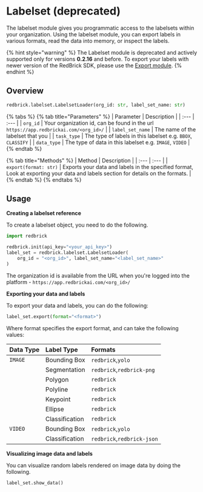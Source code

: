 # Labelset \(deprecated\)

The labelset module gives you programmatic access to the labelsets within your organization. Using the labelset module, you can export labels in various formats, read the data into memory, or inspect the labels.

{% hint style="warning" %}
The Labelset module is deprecated and actively supported only for versions **0.2.16** and before. To export your labels with newer version of the RedBrick SDK, please use the [Export module](../export.md).
{% endhint %}

## Overview

```python
redbrick.labelset.LabelsetLoader(org_id: str, label_set_name: str)
```

{% tabs %}
{% tab title="Parameters" %}
| Parameter | Description |
| :--- | :--- |
| `org_id` | Your organization id, can be found in the url `https://app.redbrickai.com/<org_id>/` |
| `label_set_name` | The name of the labelset that you |
| `task_type` | The type of labels in this labelset e.g. `BBOX`, `CLASSIFY` |
| `data_type` | The type of data in this labelset e.g. `IMAGE`, `VIDEO` |
{% endtab %}

{% tab title="Methods" %}
| Method | Description |
| :--- | :--- |
| `export(format: str)` | Exports your data and labels in the specified format, Look at exporting your data and labels section for details on the formats. |
{% endtab %}
{% endtabs %}

## Usage

**Creating a labelset reference**

To create a labelset object, you need to do the following.

```python
import redbrick

redbrick.init(api_key="<your_api_key>")
label_set = redbrick.labelset.LabelsetLoader(
    org_id = "<org_id>", label_set_name="<label_set_name>"
)
```

The organization id is available from the URL when you're logged into the platform - `https://app.redbrickai.com/<org_id>/`

**Exporting your data and labels**

To export your data and labels, you can do the following:

```python
label_set.export(format="<format>")
```

Where format specifies the export format, and can take the following values:

| Data Type | Label Type | Formats |
| :--- | :--- | :--- |
| `IMAGE` | Bounding Box | `redbrick`,`yolo` |
|  | Segmentation | `redbrick`,`redbrick-png` |
|  | Polygon | `redbrick` |
|  | Polyline | `redbrick` |
|  | Keypoint | `redbrick` |
|  | Ellipse | `redbrick` |
|  | Classification | `redbrick` |
| `VIDEO` | Bounding Box | `redbrick`,`yolo` |
|  | Classification | `redbrick`,`redbrick-json` |

**Visualizing image data and labels**

You can visualize random labels rendered on image data by doing the following.

```text
label_set.show_data()
```

